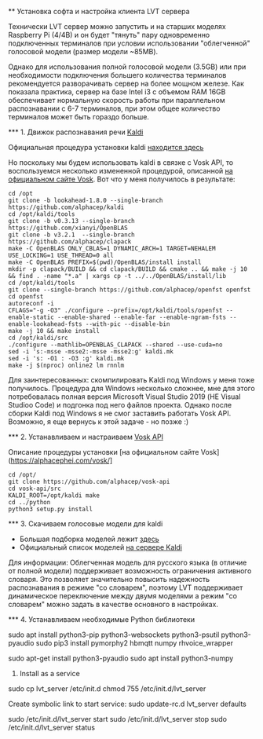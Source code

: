 ** Установка софта и настройка клиента LVT сервера

Технически LVT сервер можно запустить и на старших моделях Raspberry Pi (4/4B) и он будет "тянуть" 
пару одновременно подключенных терминалов при условии использовании "облегченной" голосовой модели
(размер модели ~85MB).

Однако для использования полной голосовой модели (3.5GB) или при необходимости подключения большего 
количества терминалов рекомендуется разворачивать сервер на более мощном железе. Как показала 
практика, сервер на базе Intel i3 с объемом RAM 16GB обеспечивает нормальную скорость работы при 
параллельном распознавании с 6-7 терминалов, при этом общее количество терминалов может быть 
гораздо больше. 


*** 1. Движок распознавания речи [Kaldi](http://kaldi-asr.org/doc)

Официальная процедура установки kaldi [находится здесь](http://kaldi-asr.org/doc/install.html)

Но поскольку мы будем использовать kaldi в связке с Vosk API, то воспользуемся несколько измененной
процедурой, описанной [на официальном сайте Vosk](https://alphacephei.com/vosk/).
Вот что у меня получилось в результате:

```
cd /opt
git clone -b lookahead-1.8.0 --single-branch https://github.com/alphacep/kaldi
cd /opt/kaldi/tools
git clone -b v0.3.13 --single-branch https://github.com/xianyi/OpenBLAS
git clone -b v3.2.1  --single-branch https://github.com/alphacep/clapack
make -C OpenBLAS ONLY_CBLAS=1 DYNAMIC_ARCH=1 TARGET=NEHALEM USE_LOCKING=1 USE_THREAD=0 all
make -C OpenBLAS PREFIX=$(pwd)/OpenBLAS/install install
mkdir -p clapack/BUILD && cd clapack/BUILD && cmake .. && make -j 10 && find . -name "*.a" | xargs cp -t ../../OpenBLAS/install/lib
cd /opt/kaldi/tools
git clone --single-branch https://github.com/alphacep/openfst openfst
cd openfst
autoreconf -i
CFLAGS="-g -O3" ./configure --prefix=/opt/kaldi/tools/openfst --enable-static --enable-shared --enable-far --enable-ngram-fsts --enable-lookahead-fsts --with-pic --disable-bin
make -j 10 && make install
cd /opt/kaldi/src
./configure --mathlib=OPENBLAS_CLAPACK --shared --use-cuda=no
sed -i 's:-msse -msse2:-msse -msse2:g' kaldi.mk
sed -i 's: -O1 : -O3 :g' kaldi.mk
make -j $(nproc) online2 lm rnnlm
```

Для заинтересованных: скомпилировать Kaldi под Windows у меня тоже получилось. Процедура для Windows 
несколько сложнее, мне для этого потребовалась полная версия Microsoft Visual Studio 2019 (НЕ Visual Studioo Code) 
и подгонка под него файлов проекта. Однако после сборки Kaldi под Windows я не смог заставить работать 
Vosk API. Возможно, я еще вернусь к этой задаче - но позже :)


*** 2. Устанавливаем и настраиваем [Vosk API](https://github.com/alphacep/vosk-api)

Описание процедуры установки [на официальном сайте Vosk](https://alphacephei.com/vosk/]

```
cd /opt/
git clone https://github.com/alphacep/vosk-api
cd vosk-api/src
KALDI_ROOT=/opt/kaldi make
cd ../python
python3 setup.py install
```

*** 3. Скачиваем голосовые модели для kaldi

 * Большая подборка моделей лежит [здесь](https://alphacephei.com/vosk/models)
 * Официальный список моделей [на сервере Kaldi](http://kaldi-asr.org/models.html)

Для информации: Облегченная модель для русского языка (в отличие от полной модели) 
поддерживает возможность ограничения активного словаря. Это позволяет значительно 
повысить надежность распознавания в режиме "со словарем", поэтому LVT поддерживает
динамическое переключение между двумя моделями а режим "со словарем" можно задать
в качестве основного в настройках.

*** 4. Устанавливаем необходимые Python библиотеки

sudo apt install python3-pip python3-websockets python3-psutil python3-pyaudio
sudo pip3 install pymorphy2 hbmqtt numpy rhvoice_wrapper

sudo apt-get install python3-pyaudio
sudo apt install python3-numpy

1. Install as a service

sudo cp lvt_server /etc/init.d
chmod 755 /etc/init.d/lvt_server

Create symbolic link to start service:
sudo update-rc.d lvt_server defaults


sudo /etc/init.d/lvt_server start
sudo /etc/init.d/lvt_server stop
sudo /etc/init.d/lvt_server status